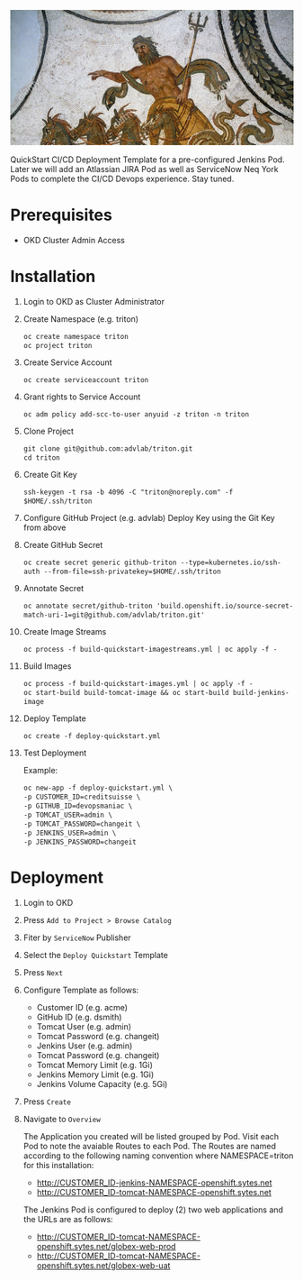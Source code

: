 ![Intro](./docs/triton-mosaic.jpg)

QuickStart CI/CD Deployment Template for a pre-configured Jenkins Pod. Later we will add an Atlassian JIRA Pod as well as ServiceNow Neq York Pods to complete the CI/CD Devops experience. Stay tuned.

# Prerequisites

* OKD Cluster Admin Access

# Installation

1. Login to OKD as Cluster Administrator

1. Create Namespace (e.g. triton)

    ```
    oc create namespace triton
    oc project triton
    ```
1. Create Service Account

    ```
    oc create serviceaccount triton
    ```

1. Grant rights to Service Account

    ```
    oc adm policy add-scc-to-user anyuid -z triton -n triton
    ```

1. Clone Project

    ```
    git clone git@github.com:advlab/triton.git
    cd triton
    ```

1. Create Git Key

    ```
    ssh-keygen -t rsa -b 4096 -C "triton@noreply.com" -f $HOME/.ssh/triton
    ```

1. Configure GitHub Project (e.g. advlab) Deploy Key using the Git Key from above

1. Create GitHub Secret

    ```
    oc create secret generic github-triton --type=kubernetes.io/ssh-auth --from-file=ssh-privatekey=$HOME/.ssh/triton
    ```

1. Annotate Secret

    ```
    oc annotate secret/github-triton 'build.openshift.io/source-secret-match-uri-1=git@github.com/advlab/triton.git'
    ```

1. Create Image Streams

    ```
    oc process -f build-quickstart-imagestreams.yml | oc apply -f -
    ```

1. Build Images

    ```
    oc process -f build-quickstart-images.yml | oc apply -f -
    oc start-build build-tomcat-image && oc start-build build-jenkins-image
    ```

1. Deploy Template

    ```
    oc create -f deploy-quickstart.yml
    ```

1. Test Deployment

    Example:
    ```
    oc new-app -f deploy-quickstart.yml \
    -p CUSTOMER_ID=creditsuisse \
    -p GITHUB_ID=devopsmaniac \
    -p TOMCAT_USER=admin \
    -p TOMCAT_PASSWORD=changeit \
    -p JENKINS_USER=admin \
    -p JENKINS_PASSWORD=changeit
    ```

# Deployment

1. Login to OKD

1. Press `Add to Project > Browse Catalog`

1. Fiter by `ServiceNow` Publisher

1. Select the `Deploy Quickstart` Template

1. Press `Next`

1. Configure Template as follows:

    * Customer ID (e.g. acme)
    * GitHub ID (e.g. dsmith)
    * Tomcat User (e.g. admin)
    * Tomcat Password (e.g. changeit)
    * Jenkins User (e.g. admin)
    * Tomcat Password (e.g. changeit)
    * Tomcat Memory Limit (e.g. 1Gi)
    * Jenkins Memory Limit (e.g. 1Gi)
    * Jenkins Volume Capacity (e.g. 5Gi)

1. Press `Create`

1. Navigate to `Overview`

    The Application you created will be listed grouped by Pod. Visit each Pod to note the avaiable Routes to each Pod. The Routes are named according to the following naming convention where NAMESPACE=triton for this installation:

    * http://CUSTOMER_ID-jenkins-NAMESPACE-openshift.sytes.net
    * http://CUSTOMER_ID-tomcat-NAMESPACE-openshift.sytes.net

    The Jenkins Pod is configured to deploy (2) two web applications and the URLs are as follows:

    * http://CUSTOMER_ID-tomcat-NAMESPACE-openshift.sytes.net/globex-web-prod
    * http://CUSTOMER_ID-tomcat-NAMESPACE-openshift.sytes.net/globex-web-uat